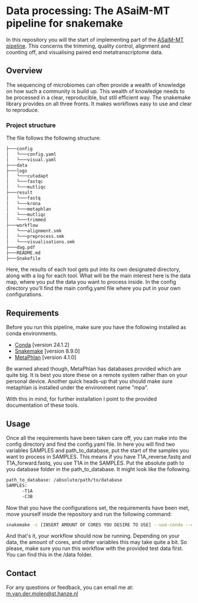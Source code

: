 # Data processing: The ASaiM-MT pipeline for snakemake

In this repository you will the start of implementing part of the [ASaiM-MT pipeline](https://doi.org/10.12688/f1000research.28608.2). This concerns the 
trimming, quality control, alignment and counting off, and visualising paired end metatranscriptome data.

## Overview

The sequencing of microbiomes can often provide a wealth of knowledge on how such a community is build up.
This wealth of knowledge needs to be processed in a clear, reproducible, but still efficient way. The snakemake
library provides on all three fronts. It makes workflows easy to use and clear to reproduce. 


### Project structure

The file follows the following structure:

```bash
├───config
│   └───config.yaml
│   └───visual.yaml
├───data
├───logs
│   └───cutadapt
│   └───fastqc
│   └───mutliqc
├───result
│   └───fastq
│   └───krona
│   └───metaphlan
│   └───mutliqc
│   └───trimmed
├───workflow
│   └───alignment.smk
│   └───preprocess.smk
│   └───visualisations.smk
├───dag.pdf
├───README.md
├───Snakefile
```
Here, the results of each tool gets put into its own designated directory, along with a log for each tool.
What will be the main interest here is the data map, where you put the data you want to process inside. In the config directory
you'll find the main config.yaml file where you put in your own configurations.

## Requirements
Before you run this pipeline, make sure you have the following installed as conda environments.

- [Conda](https://conda.io/projects/conda/en/latest/user-guide/install/index.html) [version 24.1.2]
- [Snakemake](https://snakemake.readthedocs.io/en/stable/getting_started/installation.html) [version 8.9.0]
- [MetaPhlan](https://huttenhower.sph.harvard.edu/metaphlan/) [version 4.1.0]

Be warned ahead though, MetaPhlan has databases provided which are quite big. It is best you store these
on a remote system rather than on your personal device. Another quick heads-up that you should make sure metaphlan is 
installed under the environment name "mpa".

With this in mind, for further installation I point to the provided documentation of these tools.

## Usage
Once all the requirements have been taken care off, you can make into the config directory and find the
config.yaml file. In here you will find two variables SAMPLES and path_to_database, put the start of the samples you want
to process in SAMPLES. This means if you have T1A_reverse.fastq and T1A_forward.fastq, you use T1A in the SAMPLES.
Put the absolute path to you database folder in the path_to_database. It might
look like the following.


```bash
path_to_database: /absolute/path/to/database
SAMPLES:
      -T1A
      -C3B
```

Now that you have the configurations set, the requirements have been met, move yourself inside the repository and
run the following command:

```bash
snakemake -c [INSERT AMOUNT OF CORES YOU DESIRE TO USE] --use-conda --conda-frontend conda
```

And that's it, your workflow should now be running. Depending on your data, the amount of cores, and other variables
this may take quite a bit. So please, make sure you run this workflow with the provided test data first. You
can find this in the /data folder.

## Contact
For any questions or feedback, you can email me at: m.van.der.molen@st.hanze.nl
